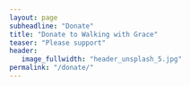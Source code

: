 ```yaml
---
layout: page
subheadline: "Donate"
title: "Donate to Walking with Grace"
teaser: "Please support"
header:
   image_fullwidth: "header_unsplash_5.jpg"
permalink: "/donate/"
---
```

<div id="donation-widget-content"></div>
<link href="http://www.goldengiving.com/css/donation-widget.css" rel="stylesheet" type="text/css">
<script type="text/javascript" src="http://www.goldengiving.com/widgets/donation-widget-js/walking-with-grace"></script>